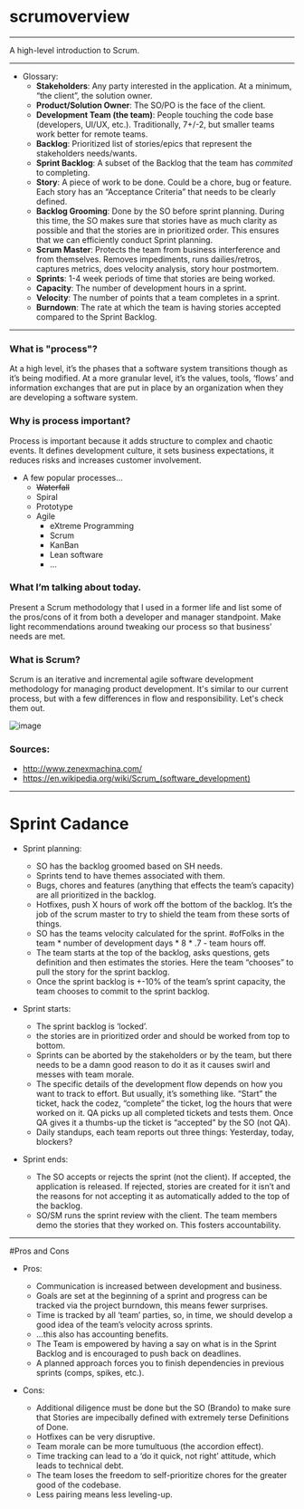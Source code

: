 # scrumoverview

---

A high-level introduction to Scrum.

---

* Glossary:
  * **Stakeholders**: Any party interested in the application.  At a minimum, “the client”, the solution owner.
  * **Product/Solution Owner**: The SO/PO is the face of the client.
  * **Development Team (the team)**: People touching the code base (developers, UI/UX, etc.).  Traditionally, 7+/-2, but smaller teams work better for remote teams.
  * **Backlog**: Prioritized list of stories/epics that represent the stakeholders needs/wants.
  * **Sprint Backlog**: A subset of the Backlog that the team has *commited* to completing.
  * **Story**: A piece of work to be done.  Could be a chore, bug or feature.  Each story has an “Acceptance Criteria” that needs to be clearly defined.
  * **Backlog Grooming**: Done by the SO before sprint planning.  During this time, the SO makes sure that stories have as much clarity as possible and that the stories are in prioritized order.  This ensures that we can efficiently conduct Sprint planning.
  * **Scrum Master**: Protects the team from business interference and from themselves. Removes impediments, runs dailies/retros, captures metrics, does velocity analysis, story hour postmortem.  
  * **Sprints**: 1-4 week periods of time that stories are being worked.
  * **Capacity**: The number of development hours in a sprint.
  * **Velocity**: The number of points that a team completes in a sprint.
  * **Burndown**: The rate at which the team is having stories accepted compared to the Sprint Backlog.

---

### What is "process"?
At a high level, it’s the phases that a software system transitions though as it’s being modified.  At a more granular level, it’s the values, tools, ‘flows’ and information exchanges that are put in place by an organization when they are developing a software system.

### Why is process important?
Process is important because it adds structure to complex and chaotic events.  It defines development culture, it sets business expectations, it reduces risks and increases customer involvement.

* A few popular processes…
  * ~~Waterfall~~
  * Spiral
  * Prototype
  * Agile
    * eXtreme Programming
    * Scrum
    * KanBan
    * Lean software
    * ...

### What I’m talking about today.
Present a Scrum methodology that I used in a former life and list some of the pros/cons of it from both a developer and manager standpoint.  Make light recommendations around tweaking our process so that business’ needs are met.


### What is Scrum?
Scrum is an iterative and incremental agile software development methodology for managing product development. It's similar to our current process, but with a few differences in flow and responsibility.  Let's check them out.

![image](http://www.zenexmachina.com/assets/themes/zxm/images/page-artefacts/scrum-process-01.png)


### Sources:
* http://www.zenexmachina.com/
* https://en.wikipedia.org/wiki/Scrum_(software_development)

---

# Sprint Cadance

* Sprint planning:
  * SO has the backlog groomed based on SH needs.
  * Sprints tend to have themes associated with them.
  * Bugs, chores and features (anything that effects the team’s capacity) are all prioritized in the backlog.
  * Hotfixes, push X hours of work off the bottom of the backlog.  It’s the job of the scrum master to try to shield the team from these sorts of things.
  * SO has the teams velocity calculated for the sprint.  #ofFolks in the team * number of development days * 8 * .7 - team hours off.
  * The team starts at the top of the backlog, asks questions, gets definition and then estimates the stories.  Here the team “chooses” to pull the story for the sprint backlog.
  * Once the sprint backlog is +-10% of the team’s sprint capacity, the team chooses to commit to the sprint backlog.

* Sprint starts:
  * The sprint backlog is ‘locked’.
  * the stories are in prioritized order and should be worked from top to bottom.
  * Sprints can be aborted by the stakeholders or by the team, but there needs to be a damn good reason to do it as it causes swirl and messes with team morale.
  * The specific details of the development flow depends on how you want to track to effort.  But usually, it’s something like.
  “Start” the ticket, hack the codez, “complete” the ticket, log the hours that were worked on it.  QA picks up all completed tickets and tests them.  Once QA gives it a thumbs-up the ticket is “accepted” by the SO (not QA).
  * Daily standups, each team reports out three things: Yesterday, today, blockers?

* Sprint ends:
  * The SO accepts or rejects the sprint (not the client).  If accepted, the application is released.  If rejected, stories are created for it isn’t and the reasons for not accepting it as automatically added to the top of the backlog.
  * SO/SM runs the sprint review with the client.  The team members demo the stories that they worked on.  This fosters accountability.

-----------------------

#Pros and Cons

* Pros:
  * Communication is increased between development and business.
  * Goals are set at the beginning of a sprint and progress can be tracked via the project burndown, this means fewer surprises.
  * Time is tracked by all ‘team’ parties, so, in time, we should develop a good idea of the team’s velocity across sprints.
  * …this also has accounting benefits.
  * The Team is empowered by having a say on what is in the Sprint Backlog and is encouraged to push back on deadlines.
  * A planned approach forces you to finish dependencies in previous sprints (comps, spikes, etc.).

* Cons:
  * Additional diligence must be done but the SO (Brando) to make sure that Stories are impecibally defined with extremely terse Definitions of Done.
  * Hotfixes can be very disruptive.
  * Team morale can be more tumultuous (the accordion effect).
  * Time tracking can lead to a ‘do it quick, not right’ attitude, which leads to technical debt.
  * The team loses the freedom to self-prioritize chores for the greater good of the codebase.
  * Less pairing means less leveling-up.
